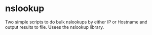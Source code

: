 # nslookup
Two simple scripts to do bulk nslookups by either IP or Hostname and output results to file. 
Usees the nslookup library.
